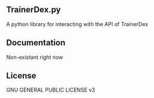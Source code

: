 ## TrainerDex.py

A python library for interacting with the API of TrainerDex

## Documentation

Non-existant right now

## License

GNU GENERAL PUBLIC LICENSE v3